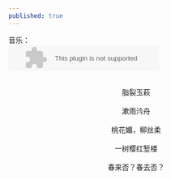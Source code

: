 ```yaml
---
published: true
---
```

音乐：
<br>
<embed src="//music.163.com/style/swf/widget.swf?sid=490484330&type=2&auto=1&width=278&height=32" width="298" height="52"  allowNetworking="all"></embed>

<br>
<div style="text-align:center;">
脂裂玉萩
<br><br>
漱雨汵舟
<br><br>
桃花媚，柳丝柔
<br><br>
一树樱红堑楼
<br><br>
春来否？春去否？
</div>